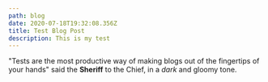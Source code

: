 ```yaml
---
path: blog
date: 2020-07-18T19:32:08.356Z
title: Test Blog Post
description: This is my test
---
```

"Tests are the most productive way of making blogs out of the fingertips of your hands" said the **Sheriff** to the Chief, in a *dark* and gloomy tone.